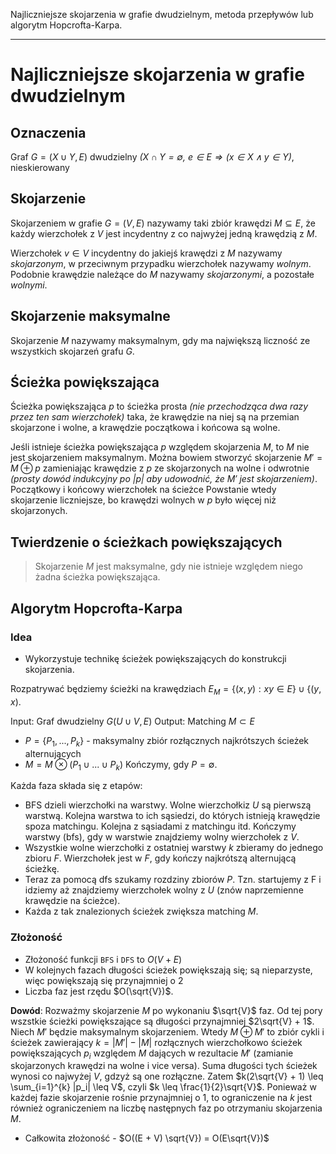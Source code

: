 Najliczniejsze skojarzenia w grafie dwudzielnym, metoda przepływów lub
algorytm Hopcrofta-Karpa.

---

# Najliczniejsze skojarzenia w grafie dwudzielnym

## Oznaczenia

Graf $G = (X \cup Y, E)$ dwudzielny *($X \cap Y = \emptyset$, $e \in E \Rightarrow (x \in X \wedge y \in Y$)*, nieskierowany

## Skojarzenie

Skojarzeniem w grafie $G = (V, E)$ nazywamy taki zbiór krawędzi $M \subseteq E$, że każdy wierzchołek z $V$ jest incydentny z co najwyżej jedną krawędzią z $M$.

Wierzchołek $v \in V$ incydentny do jakiejś krawędzi z $M$ nazywamy *skojarzonym*, w przeciwnym przypadku wierzchołek nazywamy *wolnym*.
Podobnie krawędzie należące do $M$ nazywamy *skojarzonymi*, a pozostałe *wolnymi*.

## Skojarzenie maksymalne

Skojarzenie $M$ nazywamy maksymalnym, gdy ma największą liczność ze wszystkich skojarzeń grafu $G$.

## Ścieżka powiększająca

Ścieżka powiększająca $p$ to ścieżka prosta *(nie przechodząca dwa razy przez ten sam wierzchołek)* taka, że krawędzie na niej są na przemian skojarzone i wolne, a krawędzie początkowa i końcowa są wolne.

Jeśli istnieje ścieżka powiększająca $p$ względem skojarzenia $M$, to $M$ nie jest skojarzeniem maksymalnym. Można bowiem stworzyć skojarzenie $M' = M \oplus p$ zamieniając krawędzie z $p$ ze skojarzonych na wolne i odwrotnie *(prosty dowód indukcyjny po $|p|$ aby udowodnić, że $M'$ jest skojarzeniem)*. Początkowy i końcowy wierzchołek na ścieżce Powstanie wtedy skojarzenie liczniejsze, bo krawędzi wolnych w $p$ było więcej niż skojarzonych.

## Twierdzenie o ścieżkach powiększających

> Skojarzenie $M$ jest maksymalne, gdy nie istnieje względem niego żadna ścieżka powiększająca.

## Algorytm Hopcrofta-Karpa

### Idea

* Wykorzystuje technikę ścieżek powiększających do konstrukcji skojarzenia.


Rozpatrywać będziemy ścieżki na krawędziach $E_M=\{(x,y):xy\in E \} \cup \{(y,x)$.

Input: Graf dwudzielny $G(U\cup V,E)$
Output: Matching $M\subset E$
* $P=\{ P_1,...,P_k\}$ - maksymalny zbiór rozłącznych najkrótszych ścieżek alternujących
* $M=M\otimes (P_1\cup ... \cup P_k)$
Kończymy, gdy $P=\emptyset$.

Każda faza składa się z etapów:
* BFS dzieli wierzchołki na warstwy. Wolne wierzchołkiz $U$ są pierwszą warstwą. Kolejna warstwa to ich sąsiedzi, do których istnieją krawędzie spoza matchingu. Kolejna z sąsiadami z matchingu itd. Kończymy warstwy (bfs), gdy w warstwie znajdziemy wolny wierzchołek z $V$.
* Wszystkie wolne wierzchołki z ostatniej warstwy $k$ zbieramy do jednego zbioru $F$. Wierzchołek jest w $F$, gdy kończy najkrótszą alternującą ścieżkę.
* Teraz za pomocą dfs szukamy rozdziny zbiorów $P$. Tzn. startujemy z F i idziemy aż znajdziemy wierzchołek wolny z $U$ (znów naprzemienne krawędzie na ścieżce).
* Każda z tak znalezionych ścieżek zwiększa matching $M$.


### Złożoność

* Złożoność funkcji `BFS` i `DFS` to $O(V + E)$
* W kolejnych fazach długości ścieżek powiększają się; są nieparzyste, więc powiększają się przynajmniej o $2$
* Liczba faz jest rzędu $O(\sqrt{V})$.

**Dowód**: Rozważmy skojarzenie $M$ po wykonaniu $\sqrt{V}$ faz. Od tej pory wszstkie ścieżki powiększające są długości przynajmniej $2\sqrt{V} + 1$. Niech $M'$ będzie maksymalnym skojarzeniem. Wtedy $M \oplus M'$ to zbiór cykli i ścieżek zawierający $k = |M'| - |M|$ rozłącznych wierzchołkowo ścieżek powiększających $p_i$ względem $M$ dających w rezultacie $M'$ (zamianie skojarzonych krawędzi na wolne i vice versa). Suma długości tych ścieżek wynosi co najwyżej $V$, gdzyż są one rozłączne. Zatem $k(2\sqrt{V} + 1) \leq \sum_{i=1}^{k} |p_i| \leq V$, czyli $k \leq \frac{1}{2}\sqrt{V}$. Ponieważ w każdej fazie skojarzenie rośnie przynajmniej o $1$, to ograniczenie na $k$ jest również ograniczeniem na liczbę następnych faz po otrzymaniu skojarzenia $M$.

* Całkowita złożoność - $O((E + V) \sqrt{V}) = O(E\sqrt{V})$
